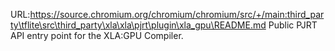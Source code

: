 URL:https://source.chromium.org/chromium/chromium/src/+/main:third_party\tflite\src\third_party\xla\xla\pjrt\plugin\xla_gpu\README.md
Public PJRT API entry point for the XLA:GPU Compiler.